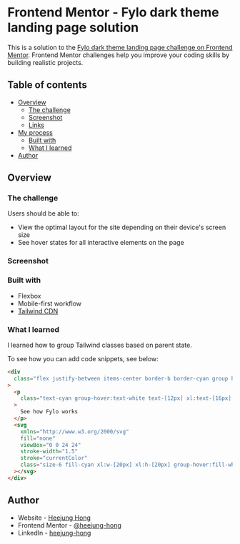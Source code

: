 # Frontend Mentor - Fylo dark theme landing page solution

This is a solution to the [Fylo dark theme landing page challenge on Frontend Mentor](https://www.frontendmentor.io/challenges/fylo-dark-theme-landing-page-5ca5f2d21e82137ec91a50fd). Frontend Mentor challenges help you improve your coding skills by building realistic projects.

## Table of contents

- [Overview](#overview)
  - [The challenge](#the-challenge)
  - [Screenshot](#screenshot)
  - [Links](#links)
- [My process](#my-process)
  - [Built with](#built-with)
  - [What I learned](#what-i-learned)
- [Author](#author)

## Overview

### The challenge

Users should be able to:

- View the optimal layout for the site depending on their device's screen size
- See hover states for all interactive elements on the page

### Screenshot

### Built with

- Flexbox
- Mobile-first workflow
- [Tailwind CDN](https://tailwindcss.com/docs/installation/play-cdn)

### What I learned

I learned how to group Tailwind classes based on parent state.

To see how you can add code snippets, see below:

```html
<div
  class="flex justify-between items-center border-b border-cyan group hover:border-white w-[139px] xl:w-[176px] pb-[5px] mt-[15px] xl:mt-[24px]"
>
  <p
    class="text-cyan group-hover:text-white text-[12px] xl:text-[16px] mr-[5px] xl:mr-[10px]"
  >
    See how Fylo works
  </p>
  <svg
    xmlns="http://www.w3.org/2000/svg"
    fill="none"
    viewBox="0 0 24 24"
    stroke-width="1.5"
    stroke="currentColor"
    class="size-6 fill-cyan xl:w-[20px] xl:h-[20px] group-hover:fill-white"
  ></svg>
</div>
```

## Author

- Website - [Heejung Hong](https://heejunghong.com/)
- Frontend Mentor - [@heejung-hong](https://www.frontendmentor.io/profile/heejung-hong)
- LinkedIn - [heejung-hong](https://www.linkedin.com/in/heejung-hong/)
